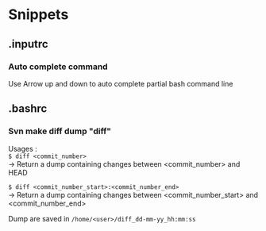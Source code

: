 # Snippets

## .inputrc

### Auto complete command

Use Arrow up and down to auto complete partial bash command line

## .bashrc

### Svn make diff dump "diff"

Usages : \
```$ diff <commit_number>```\
-> Return a dump containing changes between <commit_number> and HEAD

```$ diff <commit_number_start>:<commit_number_end>```\
-> Return a dump containing changes between <commit_number_start> and <commit_number_end>

Dump are saved in `/home/<user>/diff_dd-mm-yy_hh:mm:ss`
